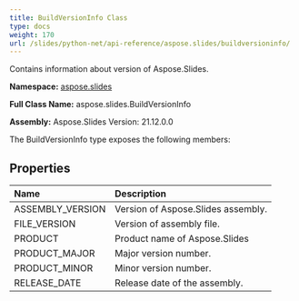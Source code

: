 ```yaml
---
title: BuildVersionInfo Class
type: docs
weight: 170
url: /slides/python-net/api-reference/aspose.slides/buildversioninfo/
---
```


Contains information about version of Aspose.Slides.

**Namespace:** [aspose.slides](/slides/python-net/api-reference/aspose.slides/)

**Full Class Name:** aspose.slides.BuildVersionInfo

**Assembly:**  Aspose.Slides Version: 21.12.0.0

The BuildVersionInfo type exposes the following members:
## **Properties**
|**Name**|**Description**|
| :- | :- |
|ASSEMBLY_VERSION|Version of Aspose.Slides assembly.|
|FILE_VERSION|Version of assembly file.|
|PRODUCT|Product name of Aspose.Slides|
|PRODUCT_MAJOR|Major version number.|
|PRODUCT_MINOR|Minor version number.|
|RELEASE_DATE|Release date of the assembly.|
